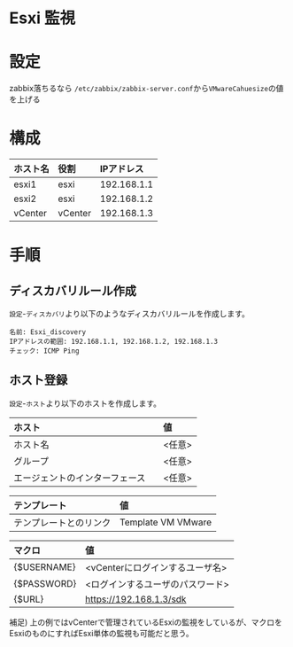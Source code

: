 # Esxi 監視
# 設定
zabbix落ちるなら `/etc/zabbix/zabbix-server.conf`から`VMwareCahuesize`の値を上げる
# 構成
|ホスト名|役割|IPアドレス|
|:---|:---|:---|
|esxi1|esxi|192.168.1.1|
|esxi2|esxi|192.168.1.2|
|vCenter|vCenter|192.168.1.3|
# 手順
## ディスカバリルール作成
`設定`-`ディスカバリ`より以下のようなディスカバリルールを作成します。
```
名前: Esxi_discovery
IPアドレスの範囲: 192.168.1.1, 192.168.1.2, 192.168.1.3
チェック: ICMP Ping
```
## ホスト登録
`設定`-`ホスト`より以下のホストを作成します。

|ホスト|値|
|:---|:---|
|ホスト名|<任意>|
|グループ|<任意>|
|エージェントのインターフェース　|<任意>|

|テンプレート|値|
|:---|:---|
|テンプレートとのリンク|Template VM VMware|

|マクロ|値|
|:---|:---|
|{$USERNAME}|<vCenterにログインするユーザ名>|
|{$PASSWORD}|<ログインするユーザのパスワード>|
|{$URL}|<https://192.168.1.3/sdk>|

補足) 上の例ではvCenterで管理されているEsxiの監視をしているが、マクロをEsxiのものにすればEsxi単体の監視も可能だと思う。
